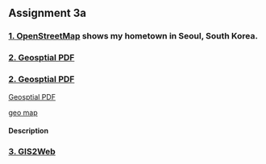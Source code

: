 ## Assignment 3a

### [1. OpenStreetMap](https://son1101.github.io/LA558_Son/assignments/assign3a/assign3a.html) shows my hometown in Seoul, South Korea.




### <a href="https://son1101.github.io/LA558_Son/assignment/assign3a/assign3.pdf" target="_blank">2. Geosptial PDF</a> 

### <a href="https://son1101.github.io/LA558_Son/assignment/assign3a/assign3.PDF" target="_blank">2. Geosptial PDF</a> 

<a href="assign3a/assign3.pdf" target="_blank">Geosptial PDF</a> 

[geo map](https://son1101.github.io/LA558_Son/assignments/assign3a/assign3.pdf)

#### Description

### [3. GIS2Web](https://son1101.github.io/LA558_Son/assignments/assign3a/qgis2web_Assign3a/index.html)
